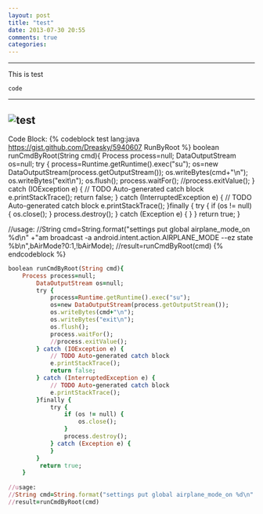 ```yaml
---
layout: post
title: "test"
date: 2013-07-30 20:55
comments: true
categories: 
---
```

-------------------------------------
This is test
```
code
```
-------------------------------------
![test](http://i.minus.com/i01yeD3zCWPoV.jpg)
-------------------------------------
Code Block:
{% codeblock test lang:java https://gist.github.com/Dreasky/5940607  RunByRoot %}
  boolean runCmdByRoot(String cmd){
    Process process=null;
        DataOutputStream os=null;
        try {
            process=Runtime.getRuntime().exec("su");
            os=new DataOutputStream(process.getOutputStream());
            os.writeBytes(cmd+"\n");
            os.writeBytes("exit\n");
            os.flush();
            process.waitFor();
            //process.exitValue();
        } catch (IOException e) {
            // TODO Auto-generated catch block
            e.printStackTrace();
            return false;
        } catch (InterruptedException e) {
            // TODO Auto-generated catch block
            e.printStackTrace();
        }finally {
            try {
                if (os != null) {
                    os.close();
                }
                process.destroy();
            } catch (Exception e) {
            }
        }
         return true;
    }
 
//usage:
//String cmd=String.format("settings put global airplane_mode_on %d\n" +"am broadcast -a android.intent.action.AIRPLANE_MODE --ez state %b\n",bAirMode?0:1,!bAirMode);
//result=runCmdByRoot(cmd)
{% endcodeblock %}

``` ruby test https://gist.github.com/Dreasky/5940607 runByRoot
boolean runCmdByRoot(String cmd){
    Process process=null;
        DataOutputStream os=null;
        try {
            process=Runtime.getRuntime().exec("su");
            os=new DataOutputStream(process.getOutputStream());
            os.writeBytes(cmd+"\n");
            os.writeBytes("exit\n");
            os.flush();
            process.waitFor();
            //process.exitValue();
        } catch (IOException e) {
            // TODO Auto-generated catch block
            e.printStackTrace();
            return false;
        } catch (InterruptedException e) {
            // TODO Auto-generated catch block
            e.printStackTrace();
        }finally {
            try {
                if (os != null) {
                    os.close();
                }
                process.destroy();
            } catch (Exception e) {
            }
        }
         return true;
    }
 
//usage:
//String cmd=String.format("settings put global airplane_mode_on %d\n" +"am broadcast -a android.intent.action.AIRPLANE_MODE --ez state %b\n",bAirMode?0:1,!bAirMode);
//result=runCmdByRoot(cmd)
```